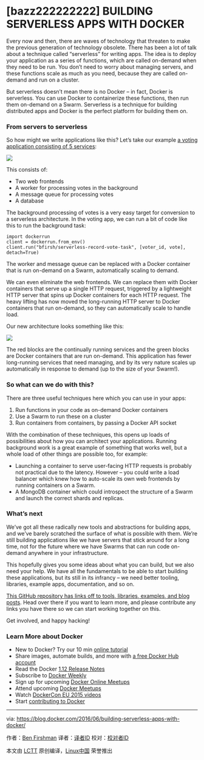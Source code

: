 [bazz222222222]
BUILDING SERVERLESS APPS WITH DOCKER
======================================

Every now and then, there are waves of technology that threaten to make the previous generation of technology obsolete.  There has been a lot of talk about a technique called “serverless” for writing apps. The idea is to deploy your application as a series of functions, which are called on-demand when they need to be run. You don’t need to worry about managing servers, and these functions scale as much as you need, because they are called on-demand and run on a cluster.

But serverless doesn’t mean there is no Docker – in fact, Docker is serverless. You can use Docker to containerize these functions, then run them on-demand on a Swarm. Serverless is a technique for building distributed apps and Docker is the perfect platform for building them on.

### From servers to serverless

So how might we write applications like this? Let’s take our example [a voting application consisting of 5 services][1]:

![](https://blog.docker.com/wp-content/uploads/Picture1.png)

This consists of:

- Two web frontends
- A worker for processing votes in the background
- A message queue for processing votes
- A database

The background processing of votes is a very easy target for conversion to a serverless architecture. In the voting app, we can run a bit of code like this to run the background task:

```
import dockerrun
client = dockerrun.from_env()
client.run("bfirsh/serverless-record-vote-task", [voter_id, vote], detach=True)
```

The worker and message queue can be replaced with a Docker container that is run on-demand on a Swarm, automatically scaling to demand.

We can even eliminate the web frontends. We can replace them with Docker containers that serve up a single HTTP request, triggered by a lightweight HTTP server that spins up Docker containers for each HTTP request. The heavy lifting has now moved the long-running HTTP server to Docker containers that run on-demand, so they can automatically scale to handle load.

Our new architecture looks something like this:

![](https://blog.docker.com/wp-content/uploads/Picture2.png)

The red blocks are the continually running services and the green blocks are Docker containers that are run on-demand. This application has fewer long-running services that need managing, and by its very nature scales up automatically in response to demand (up to the size of your Swarm!).

### So what can we do with this?

There are three useful techniques here which you can use in your apps:

1. Run functions in your code as on-demand Docker containers
2. Use a Swarm to run these on a cluster
3. Run containers from containers, by passing a Docker API socket
 

With the combination of these techniques, this opens up loads of possibilities about how you can architect your applications. Running background work is a great example of something that works well, but a whole load of other things are possible too, for example:

- Launching a container to serve user-facing HTTP requests is probably not practical due to the latency. However – you could write a load balancer which knew how to auto-scale its own web frontends by running containers on a Swarm.
- A MongoDB container which could introspect the structure of a Swarm and launch the correct shards and replicas.

### What’s next

We’ve got all these radically new tools and abstractions for building apps, and we’ve barely scratched the surface of what is possible with them. We’re still building applications like we have servers that stick around for a long time, not for the future where we have Swarms that can run code on-demand anywhere in your infrastructure.

This hopefully gives you some ideas about what you can build, but we also need your help. We have all the fundamentals to be able to start building these applications, but its still in its infrancy – we need better tooling, libraries, example apps, documentation, and so on.

[This GitHub repository has links off to tools, libraries, examples, and blog posts][3]. Head over there if you want to learn more, and please contribute any links you have there so we can start working together on this.

Get involved, and happy hacking!

### Learn More about Docker

- New to Docker? Try our 10 min [online tutorial][4]
- Share images, automate builds, and more with [a free Docker Hub account][5]
- Read the Docker [1.12 Release Notes][6]
- Subscribe to [Docker Weekly][7]
- Sign up for upcoming [Docker Online Meetups][8]
- Attend upcoming [Docker Meetups][9]
- Watch [DockerCon EU 2015 videos][10]
- Start [contributing to Docker][11]


--------------------------------------------------------------------------------

via: https://blog.docker.com/2016/06/building-serverless-apps-with-docker/

作者：[Ben Firshman][a]
译者：[译者ID](https://github.com/译者ID)
校对：[校对者ID](https://github.com/校对者ID)

本文由 [LCTT](https://github.com/LCTT/TranslateProject) 原创编译，[Linux中国](https://linux.cn/) 荣誉推出

[a]: https://blog.docker.com/author/bfirshman/

[1]: https://github.com/docker/example-voting-app
[3]: https://github.com/bfirsh/serverless-docker
[4]: https://docs.docker.com/engine/understanding-docker/ 
[5]: https://hub.docker.com/
[6]: https://docs.docker.com/release-notes/
[7]: https://www.docker.com/subscribe_newsletter/
[8]: http://www.meetup.com/Docker-Online-Meetup/
[9]: https://www.docker.com/community/meetup-groups
[10]: https://www.youtube.com/playlist?list=PLkA60AVN3hh87OoVra6MHf2L4UR9xwJkv
[11]: https://docs.docker.com/contributing/contributing/



